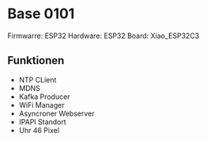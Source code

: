 # Base 0101

Firmwarre: ESP32
Hardware: ESP32
Board: Xiao_ESP32C3

## Funktionen

- NTP CLient
- MDNS
- Kafka Producer
- WiFi Manager
- Asyncroner Webserver
- IPAPI Standort
- Uhr 46 Pixel
